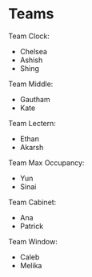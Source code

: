 # Teams

Team Clock:
* Chelsea
* Ashish
* Shing

Team Middle:
* Gautham
* Kate

Team Lectern:

* Ethan
* Akarsh
  
Team Max Occupancy:

* Yun
* Sinai

Team Cabinet:

* Ana
* Patrick

Team Window:
* Caleb
* Melika








